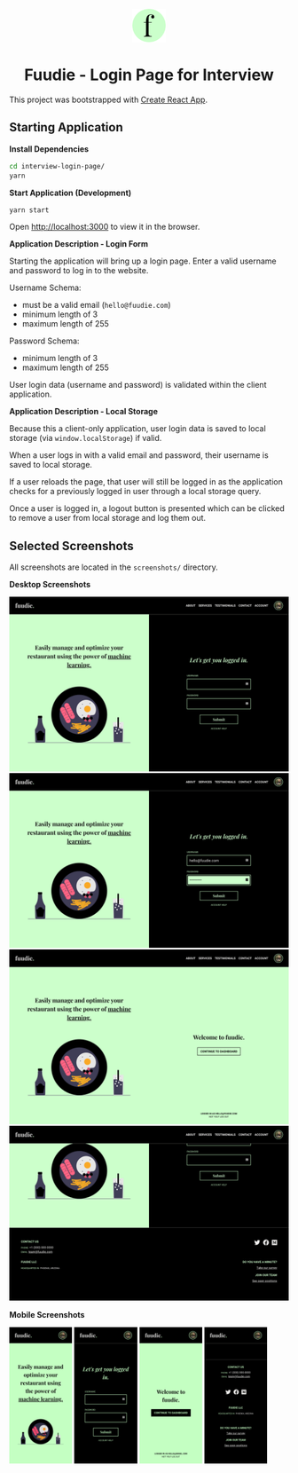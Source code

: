 <p align="center">
  <a href="http://localhost:3000/">
    <img alt="Application Icon" src="./icon.png" width="60" />
  </a>
</p>
<h1 align="center">Fuudie - Login Page for Interview</h1>

This project was bootstrapped with [Create React App](https://github.com/facebook/create-react-app).

## Starting Application

**Install Dependencies**

```sh
cd interview-login-page/
yarn
```

**Start Application (Development)**

```sh
yarn start
```

Open [http://localhost:3000](http://localhost:3000) to view it in the browser.

**Application Description - Login Form**

Starting the application will bring up a login page. Enter a valid username and password to log in to the website.

Username Schema:

- must be a valid email (`hello@fuudie.com`)
- minimum length of 3
- maximum length of 255

Password Schema:

- minimum length of 3
- maximum length of 255

User login data (username and password) is validated within the client application.

**Application Description - Local Storage**

Because this a client-only application, user login data is saved to local storage (via `window.localStorage`) if valid.

When a user logs in with a valid email and password, their username is saved to local storage.

If a user reloads the page, that user will still be logged in as the application checks for a previously logged in user through a local storage query.

Once a user is logged in, a logout button is presented which can be clicked to remove a user from local storage and log them out.

## Selected Screenshots

All screenshots are located in the `screenshots/` directory.

**Desktop Screenshots**

![Desktop Splash](https://github.com/lfaivre/interview-login-page/blob/master/screenshots/desktop_splash.png?raw=true)
![Desktop Login](https://github.com/lfaivre/interview-login-page/blob/master/screenshots/desktop_login.png?raw=true)
![Desktop Login Success](https://github.com/lfaivre/interview-login-page/blob/master/screenshots/desktop_login_success.png?raw=true)
![Desktop Footer](https://github.com/lfaivre/interview-login-page/blob/master/screenshots/desktop_footer.png?raw=true)

**Mobile Screenshots**

<p float="left">
  <img alt="Mobile Splash" src="https://github.com/lfaivre/interview-login-page/blob/master/screenshots/mobile_splash.png?raw=true" width="22.5%" />
  <img alt="Mobile Login" src="https://github.com/lfaivre/interview-login-page/blob/master/screenshots/mobile_login.png?raw=true" width="22.5%" />
  <img alt="Mobile Login Success" src="https://github.com/lfaivre/interview-login-page/blob/master/screenshots/mobile_login_success.png?raw=true" width="22.5%" />
  <img alt="Mobile Footer" src="https://github.com/lfaivre/interview-login-page/blob/master/screenshots/mobile_footer.png?raw=true" width="22.5%" />
</p>
